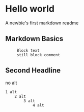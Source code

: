 <!--Comment this way-->
<!--Define titles & subtitles with an amount of #'s-->
<!-- Title -->
# Hello world
A newbie's first markdown readme <!--Simple Text-->

<!--Headings/Subtitles -->
## Markdown Basics
<!--Press alt to make block text-->

         Block text 
         still block comment
## Second Headline
no alt

    1 alt
        2 alt
            3 alt
                4 alt
